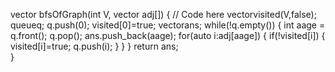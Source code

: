  vector<int> bfsOfGraph(int V, vector<int> adj[]) 
    {
        // Code here
        vector<int>visited(V,false);
        queue<int>q;
        q.push(0);
        visited[0]=true;
        vector<int>ans;
        while(!q.empty())
        {
            int aage = q.front();
            q.pop();
            ans.push_back(aage);
            for(auto i:adj[aage])
            {
                if(!visited[i])
                {
                    visited[i]=true;
                    q.push(i);
                }
            }
        }
        return ans;        
    }